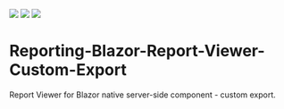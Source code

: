<!-- default badges list -->
![](https://img.shields.io/endpoint?url=https://codecentral.devexpress.com/api/v1/VersionRange/389625342/main)
[![](https://img.shields.io/badge/Open_in_DevExpress_Support_Center-FF7200?style=flat-square&logo=DevExpress&logoColor=white)](https://supportcenter.devexpress.com/ticket/details/T1020313)
[![](https://img.shields.io/badge/📖_How_to_use_DevExpress_Examples-e9f6fc?style=flat-square)](https://docs.devexpress.com/GeneralInformation/403183)
<!-- default badges end -->
# Reporting-Blazor-Report-Viewer-Custom-Export
Report Viewer for Blazor native server-side component - custom export.

